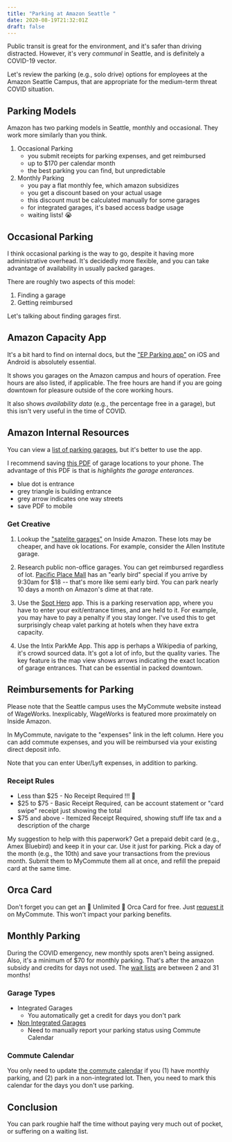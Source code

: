 ```yaml
---
title: "Parking at Amazon Seattle "
date: 2020-08-19T21:32:01Z
draft: false
---
```


Public transit is great for the environment, and it's safer than driving distracted. However, it's very *communal* in Seattle, and is definitely a COVID-19 vector.

Let's review the parking (e.g., solo drive) options for employees at the Amazon Seattle Campus, that are appropriate for the medium-term threat COVID situation. 

## Parking Models
Amazon has two parking models in Seattle, monthly and occasional. They work more similarly than you think.

1. Occasional Parking
    - you submit receipts for parking expenses, and get reimbursed
    - up to $170 per calendar month
    - the best parking you can find, but unpredictable
2. Monthly Parking
    - you pay a flat monthly fee, which amazon subsidizes 
    - you get a discount based on your actual usage
    - this discount must be calculated manually for some garages
    - for integrated garages, it's based access badge usage 
    - waiting lists! 😭

## Occasional Parking
I think occasional parking is the way to go, despite it having more administrative overhead. It's decidedly more flexible, and you can take advantage of availability in usually packed garages. 

There are roughly two aspects of this model:
1. Finding a garage
2. Getting reimbursed

Let's talking about finding garages first. 

## Amazon Capacity App

It's a bit hard to find on internal docs, but the ["EP Parking app"](https://amazon-slu.luum.com/commute/content/parking/parking-resources-and-faqs/epfinder-parking-app) on iOS and Android is absolutely essential.

It shows you garages on the Amazon campus and hours of operation. Free hours are also listed, if applicable. The free hours are hand if you are going downtown for pleasure outside of the core working hours. 

It also shows *availability data* (e.g., the percentage free in a garage), but this isn't very useful in the time of COVID. 

## Amazon Internal Resources

You can view a [list of parking garages](https://amazon-slu.luum.com/commute/content/parking/slu-parking-garages), but it's better to use the app. 

I recommend saving [this PDF](https://amazon-slu.luum.com/commute/content/parking/seattle-campus-parking-neighborhood-map) of garage locations to your phone. The advantage of this PDF is that is *highlights the garage enterances*. 
- blue dot is entrance
- grey triangle is building entrance
- grey arrow indicates one way streets
- save PDF to mobile

### Get Creative 

1. Lookup the ["satelite garages"](https://amazon-slu.luum.com/commute/content/parking/satellite-parking) on Inside Amazon. These lots may be cheaper, and have ok locations. For example, consider the Allen Institute garage. 

2. Research public non-office garages. You can get reimbursed regardless of lot. [Pacific Place Mall](https://www.pacificplaceseattle.com/directions-and-parking/) has an "early bird" special if you arrive by 9:30am for $18 -- that's more like semi early bird. You can park nearly 10 days a month on Amazon's dime at that rate. 

3. Use the [Spot Hero](https://spothero.com/parking) app. This is a parking reservation app, where you have to enter your exit/entrance times, and are held to it. For example, you may have to pay a penalty if you stay longer. I've used this to get surprisingly cheap valet parking at hotels when they have extra capacity. 

4. Use the Intix ParkMe App. This app is perhaps a Wikipedia of parking, it's crowd sourced data. It's got a lot of info, but the quality varies. The key feature is the map view shows arrows indicating the exact location of garage entrances. That can be essential in packed downtown. 

## Reimbursements for Parking

Please note that the Seattle campus uses the MyCommute website instead of WageWorks. Inexplicably, WageWorks is featured more proximately on Inside Amazon. 

In MyCommute, navigate to the "expenses" link in the left column. Here you can add commute expenses, and you will be reimbursed via your existing direct deposit info. 

Note that you can enter Uber/Lyft expenses, in addition to parking. 

### Receipt Rules

- Less than $25 - No Receipt Required !!! 🥳
- $25 to $75 - Basic Receipt Required, can be account statement or "card swipe" receipt just showing the total
- $75 and above - Itemized Receipt Required, showing stuff life tax and a description of the charge

My suggestion to help with this paperwork? Get a prepaid debit card (e.g., Amex Bluebird) and keep it in your car. Use it just for parking. Pick a day of the month (e.g., the 10th) and save your transactions from the previous month. Submit them to MyCommute them all at once, and refill the prepaid card at the same time. 

## Orca Card
Don't forget you can get an 🎉 Unlimited 🎉 Orca Card for free. Just [request it](https://amazon-slu.luum.com/accounts/transitcards) on MyCommute. This won't impact your parking benefits. 

## Monthly Parking
During the COVID emergency, new monthly spots aren't being assigned. Also, it's a minimum of $70 for monthly parking. That's after the amazon subsidy and credits for days not used. The [wait lists](https://amazon-slu.luum.com/commute/content/parking/permanent-parking-wait-time) are between 2 and 31 months!

### Garage Types
- Integrated Garages
    - You automatically get a credit for days you don't park
- [Non Integrated Garages](https://amazon-slu.luum.com/commute/content/parking/slu-parking-garages/integration-status)
    - Need to manually report your parking status using Commute Calendar

### Commute Calendar

You only need to update [the commute calendar](https://amazon-slu.luum.com/commute/calendar) if you (1) have monthly parking, and (2) park in a non-integrated lot. Then, you need to mark this calendar for the days you don't use parking. 



## Conclusion

You can park roughie half the time without paying very much out of pocket, or suffering on a waiting list. 
